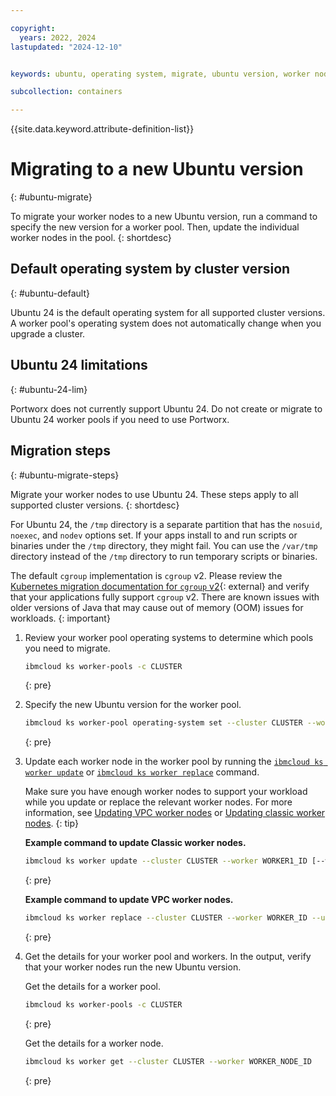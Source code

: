 ```yaml
---

copyright:
  years: 2022, 2024
lastupdated: "2024-12-10"


keywords: ubuntu, operating system, migrate, ubuntu version, worker nodes

subcollection: containers

---
```


{{site.data.keyword.attribute-definition-list}}



# Migrating to a new Ubuntu version
{: #ubuntu-migrate}

To migrate your worker nodes to a new Ubuntu version, run a command to specify the new version for a worker pool. Then, update the individual worker nodes in the pool.
{: shortdesc}

## Default operating system by cluster version
{: #ubuntu-default}

Ubuntu 24 is the default operating system for all supported cluster versions. A worker pool's operating system does not automatically change when you upgrade a cluster.

## Ubuntu 24 limitations
{: #ubuntu-24-lim}

Portworx does not currently support Ubuntu 24. Do not create or migrate to Ubuntu 24 worker pools if you need to use Portworx.


## Migration steps
{: #ubuntu-migrate-steps}

Migrate your worker nodes to use Ubuntu 24. These steps apply to all supported cluster versions.
{: shortdesc}

For Ubuntu 24, the `/tmp` directory is a separate partition that has the `nosuid`, `noexec`, and `nodev` options set. If your apps install to and run scripts or binaries under the `/tmp` directory, they might fail. You can use the `/var/tmp` directory instead of the `/tmp` directory to run temporary scripts or binaries.

The default `cgroup` implementation is `cgroup` v2. Please review the [Kubernetes migration documentation for `cgroup` v2](https://kubernetes.io/docs/concepts/architecture/cgroups/#migrating-to-cgroup-v2){: external} and verify that your applications fully support `cgroup` v2. There are known issues with older versions of Java that may cause out of memory (OOM) issues for workloads.
{: important}

1. Review your worker pool operating systems to determine which pools you need to migrate.
    ```sh
    ibmcloud ks worker-pools -c CLUSTER
    ```
    {: pre}

1. Specify the new Ubuntu version for the worker pool. 

    ```sh
    ibmcloud ks worker-pool operating-system set --cluster CLUSTER --worker-pool POOL --operating-system UBUNTU_24_64
    ```
    {: pre}

1. Update each worker node in the worker pool by running the [`ibmcloud ks worker update`](/docs/containers?topic=containers-kubernetes-service-cli#cs_worker_update) or [`ibmcloud ks worker replace`](/docs/containers?topic=containers-kubernetes-service-cli#cli_worker_replace) command. 

    Make sure you have enough worker nodes to support your workload while you update or replace the relevant worker nodes. For more information, see [Updating VPC worker nodes](/docs/containers?topic=containers-update&interface=ui#vpc_worker_node) or [Updating classic worker nodes](/docs/containers?topic=containers-update&interface=ui#worker_node).
    {: tip}

    **Example command to update Classic worker nodes.**
    ```sh
    ibmcloud ks worker update --cluster CLUSTER --worker WORKER1_ID [--worker WORKER2_ID] 
    ```
    {: pre}

    **Example command to update VPC worker nodes.**
    ```sh
    ibmcloud ks worker replace --cluster CLUSTER --worker WORKER_ID --update
    ```
    {: pre}

1. Get the details for your worker pool and workers. In the output, verify that your worker nodes run the new Ubuntu version.

    Get the details for a worker pool. 
    ```sh
    ibmcloud ks worker-pools -c CLUSTER
    ```
    {: pre}

    Get the details for a worker node. 
    ```sh
    ibmcloud ks worker get --cluster CLUSTER --worker WORKER_NODE_ID 
    ```
    {: pre}
